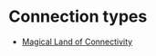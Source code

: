 # Connection types

- [Magical Land of Connectivity](https://redeexpert.blogspot.com/2023/03/magical-land-of-connectivity.html)
